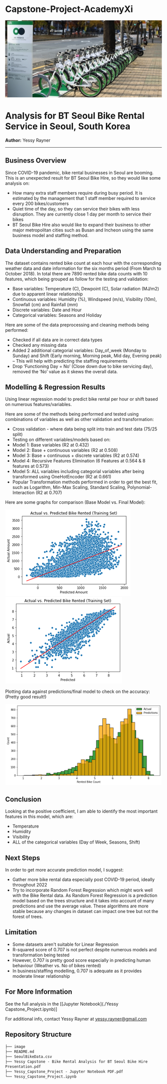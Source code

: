 # Capstone-Project-AcademyXi

![Capstone-Project-AcademyXi](./image/Seoul_Bike_Rental2.jpg)

# Analysis for BT Seoul Bike Rental Service in Seoul, South Korea

**Author:** Yessy Rayner
***

## Business Overview
Since COVID-19 pandemic, bike rental businesses in Seoul are booming. This is an unexpected result for BT Seoul Bike Hire, so they would like some analysis on:

- How many extra staff members require during busy period. It is estimated by the management that 1 staff member required to service every 200 bikes/customers
- Quiet time of the day, so they can service their bikes with less disruption. They are currently close 1 day per month to service their bikes
- BT Seoul Bike Hire also would like to expand their business to other major metropolitan cities such as Busan and Incheon using the same business model and staffing method.

## Data Understanding and Preparation
The dataset contains rented bike count at each hour with the corresponding weather data and date information for the six months period (From March to October 2018). In total there are 7890 rented bike data counts with 10 features, which being grouped as follow for the testing and validation:

- Base variables: Temperature (C), Dewpoint (C), Solar radiation (MJ/m2) due to apparent linear relationship
- Continuous variables: Humidity (%), Windspeed (m/s), Visibility (10m), Snowfall (cm) and Rainfall (mm)
- Discrete variables: Date and Hour
- Categorical variables: Seasons and Holiday

Here are some of the data preprocessing and cleaning methods being performed:

- Checked if all data are in correct data types
- Checked any missing data
- Added 2 additional categorial variables: Day_of_week (Monday to Sunday) and Shift (Early morning, Morning peak, Mid day, Evening peak) – This will help with predicting the staffing requirements
- Drop ‘Functioning Day = No’ (Close down due to bike servicing day), removed the ‘No’ value as it skews the overall data.

## Modelling & Regression Results
Using linear regression model to predict bike rental per hour or shift based on numerous features/variables.

Here are some of the methods being performed and tested using combinations of variables as well as other validation and transformation:
- Cross validation - where data being split into train and test data (75/25 split)
- Testing on different variables/models based on:
- Model 1: Base variables (R2 at 0.432)
- Model 2: Base + continuous variables (R2 at 0.508)
- Model 3: Base + continuous + discrete variables (R2 at 0.574)
- Model 4: Recursive Features Elimination (6 Features at 0.564 & 8 features at 0.573)
- Model 5: ALL variables including categorial variables after being transformed using OneHotEncoder (R2 at 0.661)
- Popular Transformation methods performed in order to get the best fit, such as Logarithm, Min-Max Scaling, Standard Scaling, Polynomial-Interaction (R2 at 0.707)


Here are some graphs for comparison (Base Model vs. Final Model):

![Capstone-Project-AcademyXi](./image/base_model.png)
![Capstone-Project-AcademyXi](./image/final_model.png)

Plotting data against predictions/final model to check on the accuracy: (Pretty good result!)

![Capstone-Project-AcademyXi](./image/final_comparison.png)

## Conclusion

Looking at the positive coefficient, I am able to identify the most important features in this model, which are:
- Temperature
- Humidity
- Visibility
- ALL of the categorical variables (Day of Week, Seasons, Shift)

## Next Steps

In order to get more accurate prediction model, I suggest:
- Gather more bike rental data especially post COVID-19 period, ideally throughout 2022
- Try to incorporate Random Forest Regression which might work well with the Bike Rental data. As Random Forest Regression is a prediction model based on the trees structure and it takes into account of many predictions and use the average value. These algorithms are more stable because any changes in dataset can impact one tree but not the forest of trees.

## Limitation

- Some datasets aren't suitable for Linear Regression 
- R-squared score of 0.707 is not perfect despite numerous models and transformation being tested 
- However, 0.707 is pretty good score especially in predicting human behaviour (Weather vs. No of bikes rented)
- In business/staffing modelling, 0.707 is adequate as it provides moderate linear relationship

## For More Information

See the full analysis in the [[Jupyter Notebook](./Yessy Capstone_Project.ipynb)]

For additional info, contact Yessy Rayner at [yessy.rayner@gmail.com](mailto:yessy.rayner@gmail.com)

## Repository Structure

```
├── image
├── README.md 
├── SeoulBikeData.csv
├── Yessy Capstone - Bike Rental Analysis for BT Seoul Bike Hire Presentation.pdf
├── Yessy_Capstone_Project - Jupyter Notebook PDF.pdf
└── Yessy_Capstone_Project.ipynb
